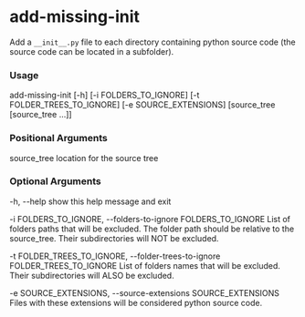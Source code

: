 # add-missing-init

Add a `__init__.py` file to each directory containing python source code (the source code can be located in a subfolder).


### Usage 
add-missing-init [-h] [-i FOLDERS_TO_IGNORE] [-t FOLDER_TREES_TO_IGNORE] [-e SOURCE_EXTENSIONS] [source_tree [source_tree ...]]

### Positional Arguments
  source_tree           location for the source tree

### Optional Arguments
  
  -h, --help            show this help message and exit
  
  -i FOLDERS_TO_IGNORE, --folders-to-ignore FOLDERS_TO_IGNORE
                        List of folders paths that will be excluded. The folder path should be relative to the source_tree. Their subdirectories will NOT be excluded.

  -t FOLDER_TREES_TO_IGNORE, --folder-trees-to-ignore FOLDER_TREES_TO_IGNORE
                        List of folders names that will be excluded. Their subdirectories will ALSO be excluded.

  -e SOURCE_EXTENSIONS, --source-extensions SOURCE_EXTENSIONS
                        Files with these extensions will be considered python source code.
